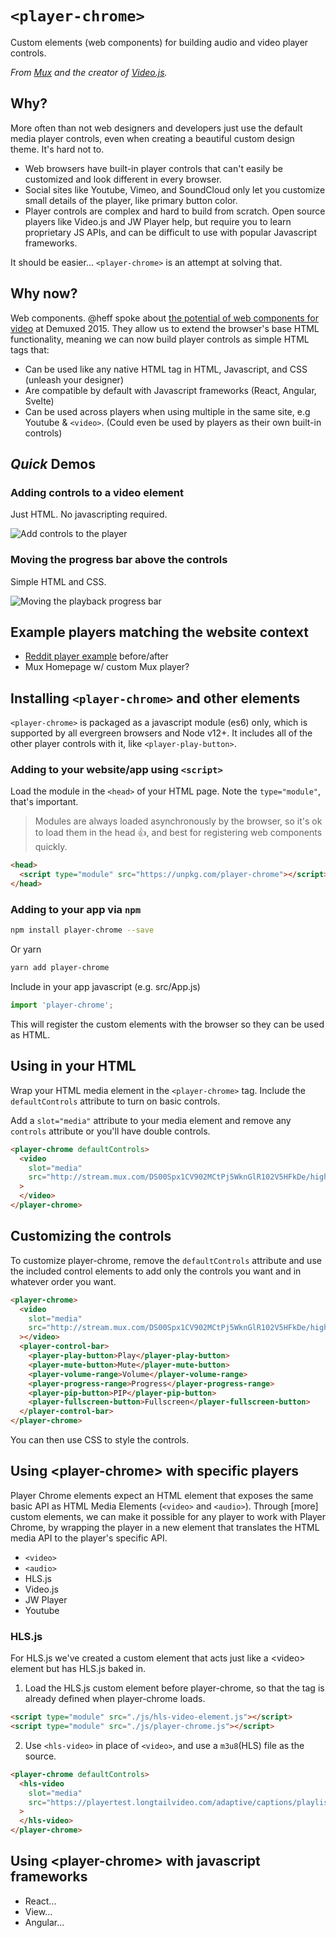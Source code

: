 # `<player-chrome>`

Custom elements (web components) for building audio and video player controls.

*From [Mux](https://mux.com/) and the creator of [Video.js](https://videojs.com/).*

## Why?
More often than not web designers and developers just use the default media player controls, even when creating a beautiful custom design theme. It's hard not to.

* Web browsers have built-in player controls that can't easily be customized and look different in every browser.
* Social sites like Youtube, Vimeo, and SoundCloud only let you customize small details of the player, like primary button color.
* Player controls are complex and hard to build from scratch. Open source players like Video.js and JW Player help, but require you to learn proprietary JS APIs, and can be difficult to use with popular Javascript frameworks.

It should be easier... `<player-chrome>` is an attempt at solving that.

## Why now?

Web components. @heff spoke about [the potential of web components for video](https://youtu.be/TwnygSWmToc?t=859) at Demuxed 2015. They allow us to extend the browser's base HTML functionality, meaning we can now build player controls as simple HTML tags that:

* Can be used like any native HTML tag in HTML, Javascript, and CSS (unleash your designer)
* Are compatible by default with Javascript frameworks (React, Angular, Svelte)
* Can be used across players when using multiple in the same site, e.g Youtube & `<video>`. (Could even be used by players as their own built-in controls)

## _Quick_ Demos

### Adding controls to a video element
Just HTML. No javascripting required.

![Add controls to the player](http://image.mux.com/es7LU800gmNagIAaFuV5T25Z32xrmt6Gn/animated.gif?width=640&fps=15&end=10)

### Moving the progress bar above the controls
Simple HTML and CSS.

![Moving the playback progress bar](http://image.mux.com/NAu02gDe4qenxs8x4CKDKOb65hFcirY02p/animated.gif?width=640&fps=15&end=10)

## Example players matching the website context
* [Reddit player example](https://www.reddit.com/r/aww/comments/ffttr3/she_is_so_silly_and_i_love_her_dearly/) before/after
* Mux Homepage w/ custom Mux player?

## Installing `<player-chrome>` and other elements

`<player-chrome>` is packaged as a javascript module (es6) only, which is supported by all evergreen browsers and Node v12+. It includes all of the other player controls with it, like `<player-play-button>`.

### Adding to your website/app using `<script>`

Load the module in the `<head>` of your HTML page. Note the `type="module"`, that's important.

> Modules are always loaded asynchronously by the browser, so it's ok to load them in the head :thumbsup:, and best for registering web components quickly.

```html
<head>
  <script type="module" src="https://unpkg.com/player-chrome"></script>
</head>
```

### Adding to your app via `npm`

```bash
npm install player-chrome --save
```
Or yarn
```bash
yarn add player-chrome
```

Include in your app javascript (e.g. src/App.js)
```js
import 'player-chrome';
```
This will register the custom elements with the browser so they can be used as HTML.

## Using in your HTML

Wrap your HTML media element in the `<player-chrome>` tag. Include the `defaultControls` attribute to turn on basic controls.

Add a `slot="media"` attribute to your media element and remove any `controls` attribute or you'll have double controls.
```html
<player-chrome defaultControls>
  <video
    slot="media"
    src="http://stream.mux.com/DS00Spx1CV902MCtPj5WknGlR102V5HFkDe/high.mp4"
  >
  </video>
</player-chrome>
```

## Customizing the controls
To customize player-chrome, remove the `defaultControls` attribute and use the included control elements to add only the controls you want and in whatever order you want.
```html
<player-chrome>
  <video
    slot="media"
    src="http://stream.mux.com/DS00Spx1CV902MCtPj5WknGlR102V5HFkDe/high.mp4"
  ></video>
  <player-control-bar>
    <player-play-button>Play</player-play-button>
    <player-mute-button>Mute</player-mute-button>
    <player-volume-range>Volume</player-volume-range>
    <player-progress-range>Progress</player-progress-range>
    <player-pip-button>PIP</player-pip-button>
    <player-fullscreen-button>Fullscreen</player-fullscreen-button>
  </player-control-bar>
</player-chrome>
```

You can then use CSS to style the controls.

## Using &lt;player-chrome&gt; with specific players

Player Chrome elements expect an HTML element that exposes the same basic API as HTML Media Elements (`<video>` and `<audio>`). Through [more] custom elements, we can make it possible for any player to work with Player Chrome, by wrapping the player in a new element that translates the HTML media API to the player's specific API.

* `<video>`
* `<audio>`
* HLS.js
* Video.js
* JW Player
* Youtube

### HLS.js
For HLS.js we've created a custom element that acts just like a &lt;video&gt; element but has HLS.js baked in.

1. Load the HLS.js custom element before player-chrome, so that the tag is already defined when player-chrome loads.
```html
<script type="module" src="./js/hls-video-element.js"></script>
<script type="module" src="./js/player-chrome.js"></script>
```

2. Use `<hls-video>` in place of `<video>`, and use a `m3u8`(HLS) file as the source.
```html
<player-chrome defaultControls>
  <hls-video
    slot="media"
    src="https://playertest.longtailvideo.com/adaptive/captions/playlist.m3u8"
  >
  </hls-video>
</player-chrome>
```

## Using &lt;player-chrome&gt; with javascript frameworks
* React...
* View...
* Angular...
